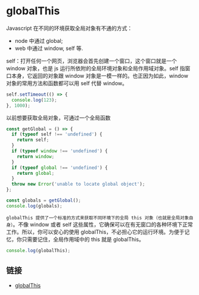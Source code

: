 # globalThis

Javascript 在不同的环境获取全局对象有不通的方式：

- node 中通过 global;
- web 中通过 window, self 等.

self：打开任何一个网页，浏览器会首先创建一个窗口，这个窗口就是一个 window 对象，也是 js 运行所依附的全局环境对象和全局作用域对象。self 指窗口本身，它返回的对象跟 window 对象是一模一样的。也正因为如此，window 对象的常用方法和函数都可以用 self 代替 window。

```js
self.setTimeout(() => {
  console.log(123);
}, 1000);
```

以前想要获取全局对象，可通过一个全局函数

```js
const getGlobal = () => {
  if (typeof self !== 'undefined') {
    return self;
  }
  if (typeof window !== 'undefined') {
    return window;
  }
  if (typeof global !== 'undefined') {
    return global;
  }
  throw new Error('unable to locate global object');
};

const globals = getGlobal();
console.log(globals);
```

`globalThis 提供了一个标准的方式来获取不同环境下的全局 this 对象（也就是全局对象自身）`。不像 window 或者 self 这些属性，它确保可以在有无窗口的各种环境下正常工作。所以，你可以安心的使用 globalThis，不必担心它的运行环境。为便于记忆，你只需要记住，全局作用域中的 this 就是 globalThis。

```js
console.log(globalThis);
```

## 链接

- [globalThis](https://developer.mozilla.org/zh-CN/docs/Web/JavaScript/Reference/Global_Objects/globalThis)

